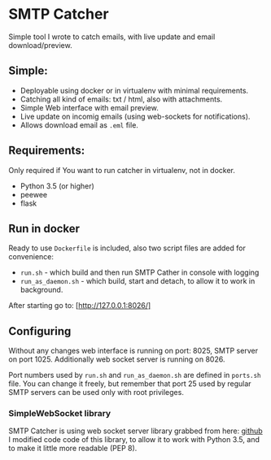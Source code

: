 # SMTP Catcher

Simple tool I wrote to catch emails, with live update and email download/preview.

## Simple:

- Deployable using docker or in virtualenv with minimal requirements.
- Catching all kind of emails: txt / html, also with attachments.
- Simple Web interface with email preview.
- Live update on incomig emails (using web-sockets for notifications).
- Allows download email as `.eml` file.

## Requirements:

Only required if You want to run catcher in virtualenv, not in docker.
- Python 3.5 (or higher)
- peewee
- flask

## Run in docker

Ready to use `Dockerfile` is included, also two script files are added for convenience:
- `run.sh` - which build and then run SMTP Cather in console with logging
- `run_as_daemon.sh` - which build, start and detach, to allow it to work in background.

After starting go to: [http://127.0.0.1:8026/]

## Configuring

Without any changes web interface is running on port: 8025, SMTP server on port 1025. Additionally web socket server is running on 8026.

Port numbers used by `run.sh` and `run_as_daemon.sh` are defined in `ports.sh` file. You can change it freely, but remember that port 25 used by regular SMTP servers can be used only with root privileges.

### SimpleWebSocket library

SMTP Catcher is using web socket server library grabbed from here:
[github](https://github.com/dpallot/simple-websocket-server/blob/master/SimpleWebSocketServer/SimpleWebSocketServer.py)
I modified code code of this library, to allow it to work with Python 3.5,
and to make it little more readable (PEP 8).

